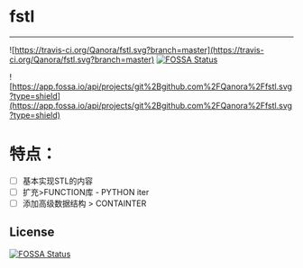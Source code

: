 # fstl

---

![https://travis-ci.org/Qanora/fstl.svg?branch=master](https://travis-ci.org/Qanora/fstl.svg?branch=master)
[![FOSSA Status](https://app.fossa.io/api/projects/git%2Bgithub.com%2FQanora%2Ffstl.svg?type=shield)](https://app.fossa.io/projects/git%2Bgithub.com%2FQanora%2Ffstl?ref=badge_shield)

![https://app.fossa.io/api/projects/git%2Bgithub.com%2FQanora%2Ffstl.svg?type=shield](https://app.fossa.io/api/projects/git%2Bgithub.com%2FQanora%2Ffstl.svg?type=shield)

# 特点：

- [ ]  基本实现STL的内容
- [ ]  扩充>FUNCTION库 - PYTHON iter
- [ ]  添加高级数据结构 > CONTAINTER

## License
[![FOSSA Status](https://app.fossa.io/api/projects/git%2Bgithub.com%2FQanora%2Ffstl.svg?type=large)](https://app.fossa.io/projects/git%2Bgithub.com%2FQanora%2Ffstl?ref=badge_large)
